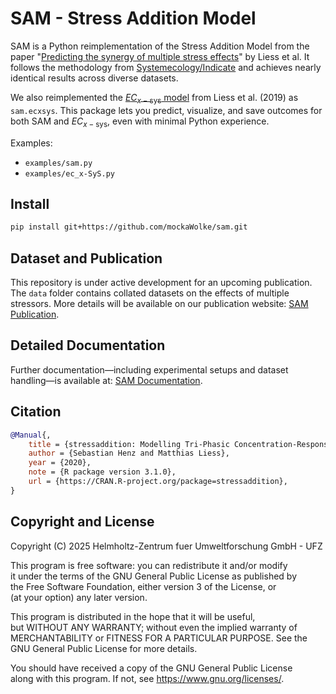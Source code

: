 # SAM - Stress Addition Model

SAM is a Python reimplementation of the Stress Addition Model from the paper "[Predicting the synergy of multiple stress effects](https://www.nature.com/articles/srep32965)" by Liess et al. It follows the methodology from [Systemecology/Indicate](https://www.systemecology.de/indicate/) and achieves nearly identical results across diverse datasets.

We also reimplemented the [$EC_{x-\text{sys}}$ model](https://doi.org/10.1038/s41598-019-51645-4) from Liess et al. (2019) as `sam.ecxsys`. This package lets you predict, visualize, and save outcomes for both SAM and $EC_{x-\text{sys}}$, even with minimal Python experience.

Examples:  
- `examples/sam.py`  
- `examples/ec_x-SyS.py`

## Install
```bash
pip install git+https://github.com/mockaWolke/sam.git
```

## Dataset and Publication

This repository is under active development for an upcoming publication. The `data` folder contains collated datasets on the effects of multiple stressors. More details will be available on our publication website: [SAM Publication](https://ffhamer.github.io/sam/).

## Detailed Documentation

Further documentation—including experimental setups and dataset handling—is available at: [SAM Documentation](https://ffhammer.github.io/sam_documentation/).

## Citation
```bibtex
@Manual{,
    title = {stressaddition: Modelling Tri-Phasic Concentration-Response Relationships},
    author = {Sebastian Henz and Matthias Liess},
    year = {2020},
    note = {R package version 3.1.0},
    url = {https://CRAN.R-project.org/package=stressaddition},
}
```

## Copyright and License

Copyright (C) 2025 Helmholtz-Zentrum fuer Umweltforschung GmbH - UFZ

This program is free software: you can redistribute it and/or modify  
it under the terms of the GNU General Public License as published by  
the Free Software Foundation, either version 3 of the License, or  
(at your option) any later version.  

This program is distributed in the hope that it will be useful,  
but WITHOUT ANY WARRANTY; without even the implied warranty of  
MERCHANTABILITY or FITNESS FOR A PARTICULAR PURPOSE. See the  
GNU General Public License for more details.  

You should have received a copy of the GNU General Public License  
along with this program. If not, see <https://www.gnu.org/licenses/>.  

<!-- 
## Academic Citation Requirement:
If you use this software in academic work, research, or publications,  
you must cite the following reference:  

[Your Name], "[Title of Your Work]," [Journal/Conference], [Year], [DOI or URL].  

Failure to provide appropriate citation in academic works constitutes  
a violation of this licensing agreement.   -->
